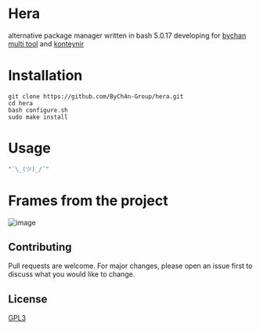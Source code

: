 # Hera
alternative package manager written in bash 5.0.17 developing for [bychan multi tool](https://github.com/ByCh4n/BCHackTool) and [konteynir]()

# Installation
```
git clone https://github.com/ByCh4n-Group/hera.git
cd hera
bash configure.sh
sudo make install
```

# Usage
```bash
"¯\_(ツ)_/¯"
```

# Frames from the project
![image](https://user-images.githubusercontent.com/54551308/186519335-08386ce9-a8f1-4901-b35f-90bb3a71519b.png)

## Contributing
Pull requests are welcome. For major changes, please open an issue first to discuss what you would like to change.

## License
[GPL3](https://choosealicense.com/licenses/gpl-3.0/)
